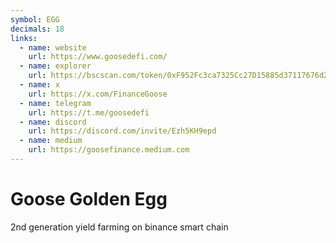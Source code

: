```yaml
---
symbol: EGG
decimals: 18
links:
  - name: website
    url: https://www.goosedefi.com/
  - name: explorer
    url: https://bscscan.com/token/0xF952Fc3ca7325Cc27D15885d37117676d25BfdA6
  - name: x
    url: https://x.com/FinanceGoose
  - name: telegram
    url: https://t.me/goosedefi
  - name: discord
    url: https://discord.com/invite/Ezh5KH9epd
  - name: medium
    url: https://goosefinance.medium.com
---
```


# Goose Golden Egg

2nd generation yield farming on binance smart chain
